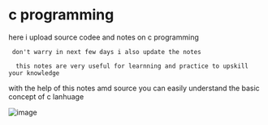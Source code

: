 # c programming
 
 here i upload source codee and notes on c programming 
     
     don't warry in next few days i also update the notes 
      
      this notes are very useful for learnning and practice to upskill your knowledge
       
 with the help of this notes amd source you can easily understand the basic concept of c lanhuage
 
 ![image](https://user-images.githubusercontent.com/93949960/174485618-8b433b31-6a3a-44a5-b64b-4d2d72803d94.png)
